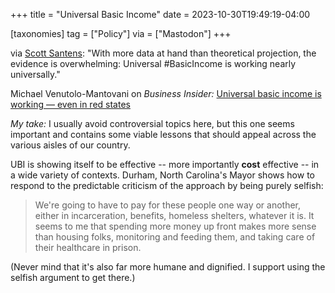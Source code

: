 +++
title = "Universal Basic Income"
date = 2023-10-30T19:49:19-04:00

[taxonomies]
tag = ["Policy"]
via = ["Mastodon"]
+++

via [Scott Santens](https://hachyderm.io/@scottsantens/111324815361140935): "With more data at hand than theoretical projection, the evidence is overwhelming: Universal #BasicIncome is working nearly universally."

<!-- more -->

Michael Venutolo-Mantovani on _Business Insider:_ [Universal basic income is working — even in red states](https://www.businessinsider.com/universal-basic-income-works-red-state-blue-state-2023-10)

_My take:_ I usually avoid controversial topics here, but this one seems important and contains some viable lessons that should appeal across the various aisles of our country.

UBI is showing itself to be effective -- more importantly **cost** effective -- in a wide variety of contexts. Durham, North Carolina's Mayor shows how to respond to the predictable criticism of the approach by being purely selfish:

> We're going to have to pay for these people one way or another, either in incarceration, benefits, homeless shelters, whatever it is. It seems to me that spending more money up front makes more sense than housing folks, monitoring and feeding them, and taking care of their healthcare in prison.

(Never mind that it's also far more humane and dignified. I support using the selfish argument to get there.)
